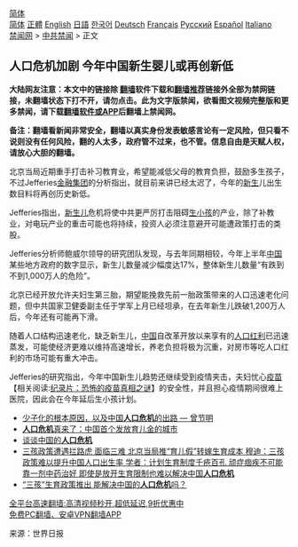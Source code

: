  <!-- 面包屑导航 --> <div class="breadcrumb"><!-- GTranslate: https://gtranslate.io/ -->  <div class="switcher notranslate">  <div class="selected">  <a href="#" onclick="return false;"> 简体</a>  </div>  <div class="option">  <a href="https://www.bannedbook.org" onclick="doGTranslate('zh-CN|zh-CN');jQuery('div.switcher div.selected a').html(jQuery(this).html());return false;" title="简体中文" class="nturl selected"> 简体</a>  <a href="https://www.bannedbook.org/zh-tw/" onclick="doGTranslate('zh-CN|zh-TW');jQuery('div.switcher div.selected a').html(jQuery(this).html());return false;" title="繁體中文" class="nturl"> 正體</a>  <a href="https://www.bannedbook.org/en/" onclick="doGTranslate('zh-CN|en');jQuery('div.switcher div.selected a').html(jQuery(this).html());return false;" title="English" class="nturl"> English</a>  <a href="https://www.bannedbook.org/ja/" onclick="doGTranslate('zh-CN|ja');jQuery('div.switcher div.selected a').html(jQuery(this).html());return false;" title="日本語" class="nturl"> 日語</a>  <a href="https://www.bannedbook.org/ko/" onclick="doGTranslate('zh-CN|ko');jQuery('div.switcher div.selected a').html(jQuery(this).html());return false;" title="한국어" class="nturl"> 한국어</a>  <a href="https://www.bannedbook.org/de/" onclick="doGTranslate('zh-CN|de');jQuery('div.switcher div.selected a').html(jQuery(this).html());return false;" title="Deutsch" class="nturl"> Deutsch</a>  <a href="https://www.bannedbook.org/fr/" onclick="doGTranslate('zh-CN|fr');jQuery('div.switcher div.selected a').html(jQuery(this).html());return false;" title="Français" class="nturl"> Français</a>  <a href="https://www.bannedbook.org/ru/" onclick="doGTranslate('zh-CN|ru');jQuery('div.switcher div.selected a').html(jQuery(this).html());return false;" title="Русский" class="nturl"> Русский</a>  <a href="https://www.bannedbook.org/es/" onclick="doGTranslate('zh-CN|es');jQuery('div.switcher div.selected a').html(jQuery(this).html());return false;" title="Español" class="nturl"> Español</a>  <a href="https://www.bannedbook.org/it/" onclick="doGTranslate('zh-CN|it');jQuery('div.switcher div.selected a').html(jQuery(this).html());return false;" title="Italiano" class="nturl"> Italiano</a>  </div>  </div>      <div class='breadcrumb-sub'><!-- Breadcrumb NavXT 6.3.0 --> <a href="https://www.bannedbook.org/" class="home">禁闻网</a> &gt; <a href="https://www.bannedbook.org/bnews/cbnews/" class="category">中共禁闻</a> &gt; 正文</div></div><h2>人口危机加剧 今年中国新生婴儿或再创新低</h2> <p class="notice"><b>大陆网友注意：本文中的链接除 <a href="https://github.com/bannedbook/fanqiang" >翻墙</a>软件下载和<a href="https://github.com/killgcd/justmysocks/blob/master/README.md">翻墙推荐</a>链接外全部为禁网链接，未翻墙状态下打不开，请勿点击。此为文字版禁闻，欲看图文视频完整版和更多禁闻，请下载<a href="https://github.com/bannedbook/fanqiang">翻墙软件或APP</a>后翻墙上禁闻网。</p><p>备注：翻墙看新闻非常安全，翻墙以真实身份发表敏感言论有一定风险，但只看不说则没有任何风险，翻的人太多，政府管不过来，也不管。信息自由是天赋人权，请放心大胆的翻墙。</b></p>  <div class="entry"> <p>北京当局近期重手打击补习教育业，希望能减低父母的教育负担，鼓励多生孩子，不过Jefferies<a href="https://www.bannedbook.org/bnews/tag/%E9%87%91%E8%9E%8D%E9%9B%86%E5%9B%A2/" class="st_tag internal_tag" rel="tag" title="标签 金融集团 下的日志">金融集团</a>的分析指出，就目前来讲已经太迟了，今年的<span class='wp_keywordlink'><a href="https://www.bannedbook.org/forum2/topic1642.html" title="正见网《新生》" target="_blank">新生</a></span>儿出生数目料将再创历史新低。</p> <p>Jefferies指出，<a href="https://www.bannedbook.org/bnews/tag/%E6%96%B0%E7%94%9F%E5%84%BF/" class="st_tag internal_tag" rel="tag" title="标签 新生儿 下的日志">新生儿</a>危机将使中共更严厉打击阻碍<a href="https://www.bannedbook.org/bnews/tag/%E7%94%9F%E5%B0%8F%E5%AD%A9/" class="st_tag internal_tag" rel="tag" title="标签 生小孩 下的日志">生小孩</a>的产业，除了补教业，对电玩产业的重击可能也将持续，投资人必须注意避开可能遭政策打击的类股。</p>  <p>Jefferies分析师鲍威尔领导的研究团队发现，与去年同期相较，今年上半年<span class='wp_keywordlink_affiliate'><a href="https://www.bannedbook.org/" title="中国" target="_blank">中国</a></span>某些地方政府的数字显示，新生儿数量减少幅度达17%，整体新生儿数量“有跌到不到1,000万人的危险”。</p> <p>北京已经开放允许夫妇生第三胎，期望能挽救先前一胎政策带来的人口迅速老化问题，但中共国家卫健委副主任于学军上月已经坦承，在去年新生儿跌破1,200万人后，今年还有可能再下滑。</p>  <p>随着人口结构迅速老化，缺乏新生儿，<a href="https://www.bannedbook.org/bnews/tag/%E4%B8%AD%E5%9B%BD/" class="st_tag internal_tag" rel="tag" title="标签 中国 下的日志">中国</a>自改革开放以来享有的<a href="https://www.bannedbook.org/bnews/tag/%E4%BA%BA%E5%8F%A3%E7%BA%A2%E5%88%A9/" class="st_tag internal_tag" rel="tag" title="标签 人口红利 下的日志">人口红利</a>已迅速蒸发，可能使经济更难以维持高速增长，养老负担将极为沉重，对房市等吃人口红利的市场可能有重大冲击。</p> <p>Jefferies的研究指出，今年中国新生儿趋势还继续受到疫情夹击，夫妇忧心<span class='wp_keywordlink'><a href="https://www.bannedbook.org/bnews/tculture/20160630/551027.html" title="疫苗" target="_blank">疫苗</a></span>【相关阅读:<a href='https://www.bannedbook.org/bnews/topimagenews/20180408/925060.html' target='_blank'>纪录片：恐怖的疫苗真相之谜</a>】的安全性，并且担心疫情期间很难上医院，因此会在今年延后生小孩计划。</p>  <ul class='op-related-articles' title='相关阅读'> <li><a href='https://www.bannedbook.org/bnews/comments/20210808/1602542.html' target='_blank'>少子化的根本原因，以及中国<b>人口危机</b>的出路 — 曾节明</a></li> <li><a href='https://www.bannedbook.org/bnews/cbnews/20210730/1597190.html' target='_blank'><b>人口危机</b>真来了：中国首个发放育儿金的城市</a></li> <li><a href='https://www.bannedbook.org/bnews/baitai/20210707/1582087.html' target='_blank'>谈谈中国的<b>人口危机</b></a></li> <li><a href='https://www.bannedbook.org/bnews/comments/20210609/1563279.html' target='_blank'>三孩政策遭遇拦路虎 面临三难 北京当局推“育儿假”转嫁生育成本 穆迪：三孩政策难以提升中国人口出生率 学者：计划生育制度千疮百孔 顽症痼疾不可能靠一剂中药治好 即使是放开生育限制也难以解决中国<b>人口危机</b></a></li> <li><a href='https://www.bannedbook.org/bnews/baitai/20210531/1557381.html' target='_blank'>“三孩”生育政策推出 能解决中国的<b>人口危机</b>吗？</a></li> </ul> <p class="texttj"> <a href="https://github.com/bannedbook/fanqiang/wiki/V2ray%E6%9C%BA%E5%9C%BA" target="_blank">全平台高速翻墙:高清视频秒开,超低延迟,9折优惠中</a><br/> <a href="https://github.com/bannedbook/fanqiang/wiki/%E7%A6%81%E9%97%BB%E7%BD%91%E5%AE%89%E5%8D%93%E7%BF%BB%E5%A2%99%E6%96%B0%E9%97%BBAPP" target="_blank">免费PC翻墙、安卓VPN翻墙APP</a></p><p> 来源：世界日报 </p> <a name='sharetosocial'></a>  <div style="margin-bottom:5px;padding-bottom:5px;clear:both"> <div id="archive-pix-1" class="banner-ads"> <!-- AuctionX Display platform tag START --> <div id="26318x728x90x621x_ADSLOT2" clicktrack="%%CLICK_URL_ESC%%"></div> <!-- AuctionX Display platform tag END --> </div> <div id="archive-pix-2" class="banner-ads"> <!-- AuctionX Display platform tag START --> <div id="26315x300x250x621x_ADSLOT2" clicktrack="%%CLICK_URL_ESC%%"></div> <!-- AuctionX Display platform tag END --> </div> </div>  <div id="archive-pix-1" class="banner-ads"> <!-- AuctionX Display platform tag START --> <div id="26318x728x90x621x_ADSLOT3" clicktrack="%%CLICK_URL_ESC%%"></div> <!-- AuctionX Display platform tag END --> </div> </div><!--END ENTRY--> 